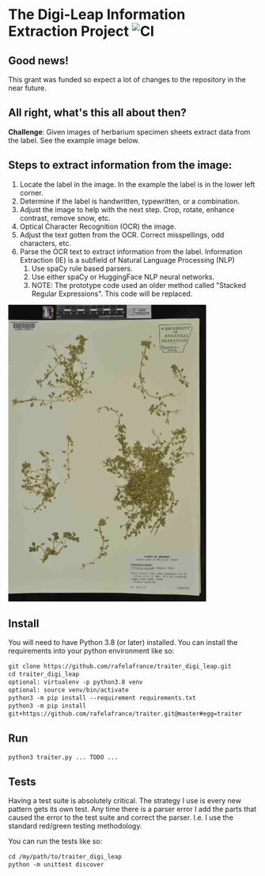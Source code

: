 # The Digi-Leap Information Extraction Project ![CI](https://github.com/rafelafrance/traiter_label_babel/workflows/CI/badge.svg)

## Good news!
This grant was funded so expect a lot of changes to the repository in the near future.

## All right, what's this all about then?
**Challenge**: Given images of herbarium specimen sheets extract data from the label. See the example image below.

## Steps to extract information from the image:
1. Locate the label in the image. In the example the label is in the lower left corner.
1. Determine if the label is handwritten, typewritten, or a combination.
1. Adjust the image to help with the next step. Crop, rotate, enhance contrast, remove snow, etc.
1. Optical Character Recognition (OCR) the image.
1. Adjust the text gotten from the OCR. Correct misspellings, odd characters, etc.
1. Parse the OCR text to extract information from the label. Information Extraction (IE) is a subfield of Natural Language Processing (NLP)
    1. Use spaCy rule based parsers.
    1. Use either spaCy or HuggingFace NLP neural networks.
    1. NOTE: The prototype code used an older method called "Stacked Regular Expressions". This code will be replaced.

<img src="assets/11783738.jpg" alt="Herbarium sample" height="600" width="400">

## Install
You will need to have Python 3.8 (or later) installed. You can install the requirements into your python environment like so:
```
git clone https://github.com/rafelafrance/traiter_digi_leap.git
cd traiter_digi_leap
optional: virtualenv -p python3.8 venv
optional: source venv/bin/activate
python3 -m pip install --requirement requirements.txt
python3 -m pip install git+https://github.com/rafelafrance/traiter.git@master#egg=traiter
```  

## Run
```
python3 traiter.py ... TODO ...
```

## Tests
Having a test suite is absolutely critical. The strategy I use is every new pattern gets its own test. Any time there is a parser error I add the parts that caused the error to the test suite and correct the parser. I.e. I use the standard red/green testing methodology.

You can run the tests like so:
```
cd /my/path/to/traiter_digi_leap
python -m unittest discover
```
